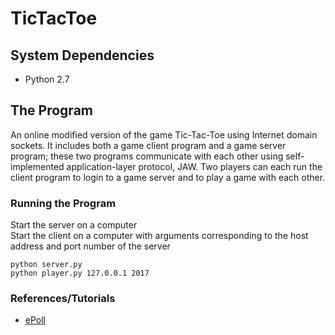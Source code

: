 # TicTacToe

## System Dependencies
- Python 2.7

## The Program
An online modified version of the game Tic-Tac-Toe using Internet domain sockets. It includes both a game client program and a game server program; these two programs communicate with each other using self-implemented application-layer protocol, JAW. Two players can each run the client program to login to a game server and to play a game with each other.


### Running the Program
Start the server on a computer  
Start the client on a computer with arguments corresponding to the host address and port number of the server  
```
python server.py
python player.py 127.0.0.1 2017
```

### References/Tutorials
- [ePoll](http://scotdoyle.com/python-epoll-howto.html)